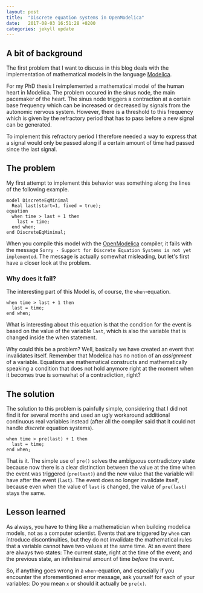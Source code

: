 ```yaml
---
layout: post
title:  "Discrete equation systems in OpenModelica"
date:   2017-08-03 16:51:28 +0200
categories: jekyll update
---
```


## A bit of background

The first problem that I want to discuss in this blog deals with the implementation of mathematical models in the language [Modelica](http://modelica.org).

For my PhD thesis I reimplemented a mathematical model of the human heart in Modelica.
The problem occured in the sinus node, the main pacemaker of the heart.
The sinus node triggers a contraction at a certain base frequency which can be increased or decreased by signals from the autonomic nervous system.
However, there is a threshold to this frequency which is given by the refractory period that has to pass before a new signal can be generated.

To implement this refractory period I therefore needed a way to express that a signal would only be passed along if a certain amount of time had passed since the last signal.


## The problem

My first attempt to implement this behavior was something along the lines of the following example.

```modelica
model DiscreteEqMinimal
  Real last(start=1, fixed = true);
equation
  when time > last + 1 then
    last = time;
  end when;
end DiscreteEqMinimal;
```

When you compile this model with the [OpenModelica](http://openmodelica.org) compiler, it fails with the message `Sorry - Support for Discrete Equation Systems is not yet implemented`.
The message is actually somewhat misleading, but let's first have a closer look at the problem.


### Why does it fail?

The interesting part of this Model is, of course, the `when`-equation.

```modelica
when time > last + 1 then
  last = time;
end when;
```

What is interesting about this equation is that the condition for the event is based on the value of the variable `last`, which is also the variable that is changed inside the when statement.

Why could this be a problem? Well, basically we have created an event that invalidates itself. Remember that Modelica has no notion of an *assignment* of a variable. Equations are mathematical constructs and mathematically speaking a condition that does not hold anymore right at the moment when it becomes true is somewhat of a contradiction, right?

## The solution

The solution to this problem is painfully simple, considering that I did not find it for several months and used an ugly workaround additional continuous real variables instead (after all the compiler said that it could not handle *discrete* equation systems).

```modelica
when time > pre(last) + 1 then
  last = time;
end when;
```

That is it. The simple use of `pre()` solves the ambiguous contradictory state because now there is a clear distinction between the value at the time when the event was triggered (`pre(last)`) and the new value that the variable will have after the event (`last`). The event does no longer invalidate itself, because even when the value of `last` is changed, the value of `pre(last)` stays the same.

## Lesson learned

As always, you have to thing like a mathematician when building modelica models, not as a computer scientist.
Events that are triggered by `when` can íntroduce discontinuities, but they do not invalidate the mathematical rules that a variable cannot have two values at the same time.
At an event there are always two states: The current state, right at the time of the event; and the previous state, an infinitesimal amount of time *before* the event.

So, if anything goes wrong in a `when`-equation, and especially if you encounter the aforementioned error message, ask yourself for each of your variables: Do you mean `x` or should it actually be `pre(x)`.